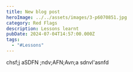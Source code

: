 ```yaml
---
title: New blog post
heroImage: ../../assets/images/3-p6070851.jpg
category: Red Flags
description: Lessons learnt
pubDate: 2024-07-04T14:57:00.000Z
tags:
  - "#Lessons"
---
```

chsf;j aSDFN ;ndv;AFN;Avn;a sdnvl'asnfd
